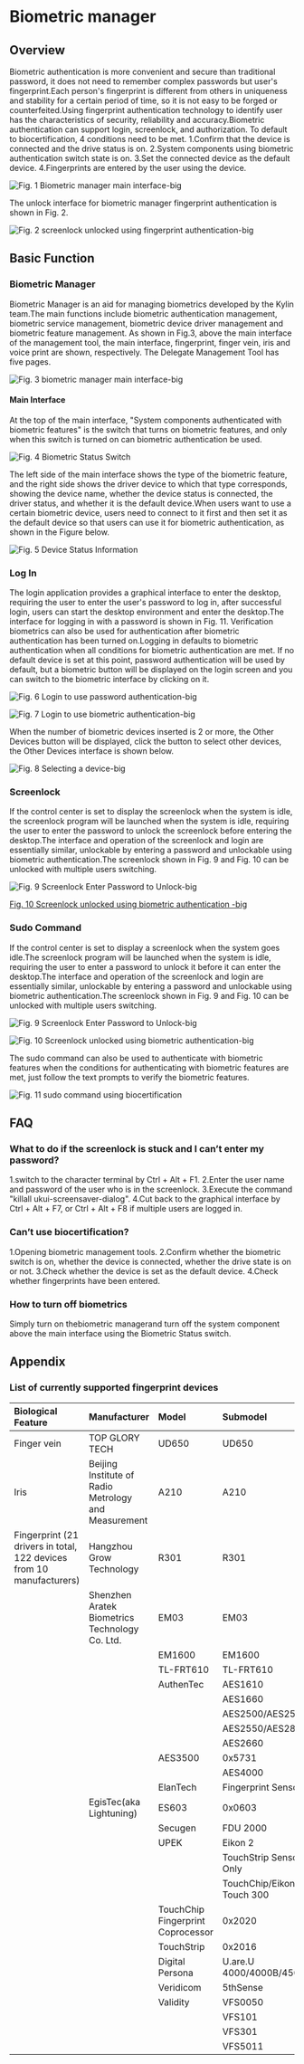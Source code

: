 # Biometric manager
## Overview
Biometric authentication is more convenient and secure than traditional password, it does not need to remember complex passwords but user's fingerprint.Each person's fingerprint is different from others in uniqueness and stability for a certain period of time, so it is not easy to be forged or counterfeited.Using fingerprint authentication technology to identify user has the characteristics of security, reliability and accuracy.Biometric authentication can support login, screenlock, and authorization.
To default to biocertification, 4 conditions need to be met.
1.Confirm that the device is connected and the drive status is on.
2.System components using biometric authentication switch state is on.
3.Set the connected device as the default device.
4.Fingerprints are entered by the user using the device.

![Fig. 1 Biometric manager main interface-big](image/1.png)

The unlock interface for biometric manager fingerprint authentication is shown in Fig. 2.

![Fig. 2 screenlock unlocked using fingerprint authentication-big](image/2.png)

## Basic Function
### Biometric Manager
Biometric Manager is an aid for managing biometrics developed by the Kylin team.The main functions include biometric authentication management, biometric service management, biometric device driver management and biometric feature management.
As shown in Fig.3, above the main interface of the management tool, the main interface, fingerprint, finger vein, iris and voice print are shown, respectively. The Delegate Management Tool has five pages.

![Fig. 3 biometric manager main interface-big](image/3.png)

#### Main Interface
At the top of the main interface, "System components authenticated with biometric features" is the switch that turns on biometric features, and only when this switch is turned on can biometric authentication be used.

![Fig. 4 Biometric Status Switch](image/4.png)

The left side of the main interface shows the type of the biometric feature, and the right side shows the driver device to which that type corresponds, showing the device name, whether the device status is connected, the driver status, and whether it is the default device.When users want to use a certain biometric device, users need to connect to it first and then set it as the default device so that users can use it for biometric authentication, as shown in the Figure below.

![Fig. 5 Device Status Information](image/5.png)

### Log In
The login application provides a graphical interface to enter the desktop, requiring the user to enter the user's password to log in, after successful login, users can start the desktop environment and enter the desktop.The interface for logging in with a password is shown in Fig. 11.
Verification biometrics can also be used for authentication after biometric authentication has been turned on.Logging in defaults to biometric authentication when all conditions for biometric authentication are met. If no default device is set at this point, password authentication will be used by default, but a biometric button will be displayed on the login screen and you can switch to the biometric interface by clicking on it.

![Fig. 6 Login to use password authentication-big](image/6.png)

![Fig. 7 Login to use biometric authentication-big](image/7.png)

When the number of biometric devices inserted is 2 or more, the Other Devices button will be displayed, click the button to select other devices, the Other Devices interface is shown below.

![Fig. 8 Selecting a device-big](image/8.png)

### Screenlock
If the control center is set to display the screenlock when the system is idle, the screenlock program will be launched when the system is idle, requiring the user to enter the password to unlock the screenlock before entering the desktop.The interface and operation of the screenlock and login are essentially similar, unlockable by entering a password and unlockable using biometric authentication.The screenlock shown in Fig. 9 and Fig. 10 can be unlocked with multiple users switching.

![Fig. 9 Screenlock Enter Password to Unlock-big](image/9.png)

[Fig. 10 Screenlock unlocked using biometric authentication -big](image/10.png)

### Sudo Command
If the control center is set to display a screenlock when the system goes idle.The screenlock program will be launched when the system is idle, requiring the user to enter a password to unlock it before it can enter the desktop.The interface and operation of the screenlock and login are essentially similar, unlockable by entering a password and unlockable using biometric authentication.The screenlock shown in Fig. 9 and Fig. 10 can be unlocked with multiple users switching.

![Fig. 9 Screenlock Enter Password to Unlock-big](image/9.png)

![Fig. 10 Screenlock unlocked using biometric authentication-big](image/10.png)

The sudo command can also be used to authenticate with biometric features when the conditions for authenticating with biometric features are met, just follow the text prompts to verify the biometric features.

![Fig. 11 sudo command using biocertification](image/11.png)

## FAQ
### What to do if the screenlock is stuck and I can’t enter my password?
1.switch to the character terminal by Ctrl + Alt + F1.
2.Enter the user name and password of the user who is in the screenlock.
3.Execute the command "killall ukui-screensaver-dialog".
4.Cut back to the graphical interface by Ctrl + Alt + F7, or Ctrl + Alt + F8 if multiple users are logged in.
### Can’t use biocertification?
1.Opening biometric management tools.
2.Confirm whether the biometric switch is on, whether the device is connected, whether the drive state is on or not.
3.Check whether the device is set as the default device.
4.Check whether fingerprints have been entered.
### How to turn off biometrics
Simply turn on thebiometric managerand turn off the system component above the main interface using the Biometric Status switch.
## Appendix
### List of currently supported fingerprint devices
|Biological Feature|Manufacturer|Model |Submodel
| :------------ | :------------ | :------------ | :------------ |
|Finger vein|TOP GLORY TECH|UD650|UD650
|Iris|Beijing Institute of Radio Metrology and Measurement|A210|A210
|Fingerprint (21 drivers in total, 122 devices from 10 manufacturers)|Hangzhou Grow Technology|R301|R301
|	|Shenzhen Aratek Biometrics Technology Co. Ltd.|EM03|EM03
||	|	EM1600	|EM1600
|||		TL-FRT610	|TL-FRT610
	||AuthenTec	|AES1610	|0x1600
		|||AES1660	|0x2660,0x2680,0x2683,0x2686, 0x2689,0x268c,0x268f,0x2682, 0x2685,0x2688,0x268b,0x268e, 0x2681,0x2684,0x2687,0x268a, 0x268d,0x2691
		|||AES2500/AES2501	|0x2500,0x2580
		|||AES2550/AES2810	|0x2550,0x2810
		|||AES2660|	0x2660,0x2682,0x2685,0x2688, 0x268b,0x268e,0x2680,0x2683, 0x2686,0x2689,0x268c,0x268f, 0x2681,0x2684,0x2687,0x268a, 0x268d,0x2691
|||		AES3500	|0x5731
	|||	AES4000	|0x5501
	||ElanTech	|Fingerprint Sensor	|0x0903,0x0c02,0x0c05,0x0c08, 0x0c0b,0x0c0e,0x0c11,0x0c14, 0x0c17,0x0c1a,0x0c1d,0x0c20, 0x0c23,0x0c26,0x0c29,0x0c2c, 0x0c2f,0x0c32,0x0c01,0x0c04, 0x0c07,0x0c0a,0x0c0d,0x0c10, 0x0c13,0x0c16,0x0c19,0x0c1c, 0x0c1f,0x0c22,0x0c25,0x0c28, 0x0c2b,0x0c2e,0x0c31,0x0907, 0x0c03,0x0c06,0x0c09,0x0c0c, 0x0c0f,0x0c12,0x0c15,0x0c18, 0x0c1b,0x0c1e,0x0c21,0x0c24, 0x0c27,0x0c2a,0x0c2d,0x0c30, 0x0c33
||	EgisTec(aka Lightuning)	|ES603	|0x0603
	||Secugen|	FDU 2000	|0x0300
	||UPEK	|Eikon 2|	0x2016
	|||	TouchStrip Sensor-Only|	0x1000, 0x1001
	|||	TouchChip/Eikon Touch 300|	0x2015, 0x3001
|||		TouchChip Fingerprint Coprocessor	|0x2020
|||		TouchStrip|	0x2016
	||Digital Persona	|U.are.U 4000/4000B/4500|	0x00bc,0x00bd,0x0007,0x0008, 0x00bb,0x00ca,0x000
	||Veridicom	|5thSense|	0x0110
	||Validity|	VFS0050	|0x0050
		|||VFS101|	0x0001
	|||	VFS301	|0x0005,0x0008
		|||VFS5011	|0x0010,0x0011, 0x0017,0x0018







